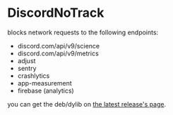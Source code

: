 # DiscordNoTrack
blocks network requests to the following endpoints:
- discord.com/api/v9/science
- discord.com/api/v9/metrics
- adjust
- sentry
- crashlytics
- app-measurement
- firebase (analytics)

you can get the deb/dylib on [the latest release's page](https://github.com/asdfzxcvbn/DiscordNoTrack/releases/tag/v4.0.0).